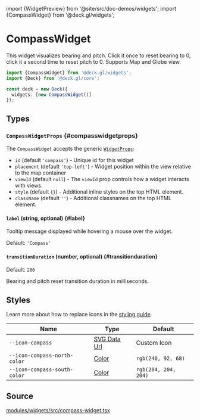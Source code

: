 import {WidgetPreview} from '@site/src/doc-demos/widgets';
import {CompassWidget} from '@deck.gl/widgets';

# CompassWidget

This widget visualizes bearing and pitch. Click it once to reset bearing to 0, click it a second time to reset pitch to 0. Supports Map and Globe view.

<WidgetPreview cls={CompassWidget}/>

```ts
import {CompassWidget} from '@deck.gl/widgets';
import {Deck} from '@deck.gl/core';

const deck = new Deck({
  widgets: [new CompassWidget()]
});
```

## Types

### `CompassWidgetProps` {#compasswidgetprops}

The `CompassWidget` accepts the generic [`WidgetProps`](../core/widget.md#widgetprops):

- `id` (default `'compass'`) -  Unique id for this widget
- `placement` (default `'top-left'`) - Widget position within the view relative to the map container
- `viewId` (default `null`) - The `viewId` prop controls how a widget interacts with views. 
- `style` (default `{}`) - Additional inline styles on the top HTML element.
- `className` (default `''`) - Additional classnames on the top HTML element.

#### `label` (string, optional) {#label}

Tooltip message displayed while hovering a mouse over the widget.

Default: `'Compass'`

#### `transitionDuration` (number, optional) {#transitionduration}

Default: `200`

Bearing and pitch reset transition duration in milliseconds.

## Styles

Learn more about how to replace icons in the [styling guide](/docs/api-reference/widgets/styling#replacing-icons).

| Name             | Type                     | Default                                        |
| ---------------- | ------------------------ | ---------------------------------------------- |
| `--icon-compass` | [SVG Data Url][data_url] | Custom Icon |
| `--icon-compass-north-color` | [Color][color_url] | `rgb(240, 92, 68)` |
| `--icon-compass-south-color` | [Color][color_url] | `rgb(204, 204, 204)` |

[data_url]: https://developer.mozilla.org/en-US/docs/Web/CSS/url#using_a_data_url
[color_url]: https://developer.mozilla.org/en-US/docs/Web/CSS/color_value

## Source

[modules/widgets/src/compass-widget.tsx](https://github.com/visgl/deck.gl/tree/master/modules/widgets/src/compass-widget.tsx)